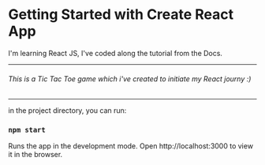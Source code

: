 # Getting Started with Create React App

I'm learning React JS, I've coded along the tutorial from the Docs.
<hr>

###### This is a Tic Tac Toe game which i've created to initiate my React journy :)

<hr>
in the project directory, you can run: 

### `npm start`
Runs the app in the development mode.
Open http://localhost:3000 to view it in the browser.